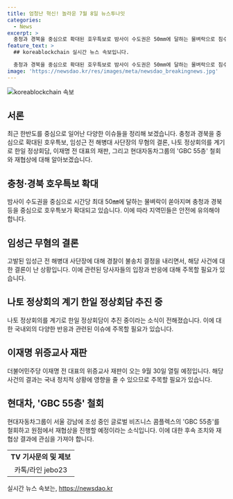 ```yaml
---
title: 엄청난 혁신! 놀라운 7월 8일 뉴스투나잇
categories:
  - News
excerpt: >
  충청과 경북을 중심으로 확대된 호우특보로 밤사이 수도권은 50mm에 달하는 물벼락으로 침수 우려가 있습니다. 해병대원 순직 사건의 주요 피의자인 임성근 전 해병대 사단장은 무혐의 결론에 불송치되었으며, 이에 관련된 반발과 법적 조치가 예고되고 있습니다. 또한 북대서양조약기구 회의를 계기로 한일 정상회담과 이재명 전 대표의 위증교사 재판에 대한 결심 공판이 예정되어 있으며, 현대자동차그룹의 글로벌 비즈니스 콤플렉스 계획이 재협상될 예정입니다. 호우특보 #임성근 #나토정상회의 #이재명 #현대차그룹 #제보 #TV기사
feature_text: >
  ## koreablockchain 실시간 뉴스 속보입니다.

  충청과 경북을 중심으로 확대된 호우특보로 밤사이 수도권은 50mm에 달하는 물벼락으로 침수 우려가 있습니다. 해병대원 순직 사건의 주요 피의자인 임성근 전 해병대 사단장은 무혐의 결론에 불송치되었으며, 이에 관련된 반발과 법적 조치가 예고되고 있습니다. 또한 북대서양조약기구 회의를 계기로 한일 정상회담과 이재명 전 대표의 위증교사 재판에 대한 결심 공판이 예정되어 있으며, 현대자동차그룹의 글로벌 비즈니스 콤플렉스 계획이 재협상될 예정입니다. 호우특보 #임성근 #나토정상회의 #이재명 #현대차그룹 #제보 #TV기사
image: 'https://newsdao.kr/res/images/meta/newsdao_breakingnews.jpg'
---
```


<p><img src="https://newsdao.kr/res/images/meta/newsdao_breakingnews.jpg" alt="koreablockchain 속보" /></p>

<h2 data-ke-size="size26">서론</h2>

<p data-ke-size="size16">최근 한반도를 중심으로 일어난 다양한 이슈들을 정리해 보겠습니다. 충청과 경북을 중심으로 확대된 호우특보, 임성근 전 해병대 사단장의 무혐의 결론, 나토 정상회의를 계기로 한일 정상회담, 이재명 전 대표의 재판, 그리고 현대자동차그룹의 'GBC 55층' 철회와 재협상에 대해 알아보겠습니다.</p>

<h2 data-ke-size="size26">충청·경북 호우특보 확대</h2>

<p data-ke-size="size16">밤사이 수도권을 중심으로 시간당 최대 50㎜에 달하는 물벼락이 쏟아지며 충청과 경북 등을 중심으로 호우특보가 확대되고 있습니다. 이에 따라 지역민들은 안전에 유의해야 합니다.</p>

<h2 data-ke-size="size26">임성근 무혐의 결론</h2>

<p data-ke-size="size16">고발된 임성근 전 해병대 사단장에 대해 경찰이 불송치 결정을 내리면서, 해당 사건에 대한 결론이 난 상황입니다. 이에 관련된 당사자들의 입장과 반응에 대해 주목할 필요가 있습니다.</p>

<h2 data-ke-size="size26">나토 정상회의 계기 한일 정상회담 추진 중</h2>

<p data-ke-size="size16">나토 정상회의를 계기로 한일 정상회담이 추진 중이라는 소식이 전해졌습니다. 이에 대한 국내외의 다양한 반응과 관련된 이슈에 주목할 필요가 있습니다.</p>

<h2 data-ke-size="size26">이재명 위증교사 재판</h2>

<p data-ke-size="size16">더불어민주당 이재명 전 대표의 위증교사 재판이 오는 9월 30일 열릴 예정입니다. 해당 사건의 결과는 국내 정치적 상황에 영향을 줄 수 있으므로 주목할 필요가 있습니다.</p>

<h2 data-ke-size="size26">현대차, 'GBC 55층' 철회</h2>

<p data-ke-size="size16">현대자동차그룹이 서울 강남에 조성 중인 글로벌 비즈니스 콤플렉스의 'GBC 55층'를 철회하고 원점에서 재협상을 진행할 예정이라는 소식입니다. 이에 대한 후속 조치와 재협상 결과에 관심을 가져야 합니다.</p>

<table>
  <tr>
    <td style="text-align: center; height: 17px;"><b>TV 기사문의 및 제보</b></td>
  </tr>
  <tr>
    <td style="text-align: center; height: 17px;">카톡/라인 jebo23</td>
  </tr>
</table>
실시간 뉴스 속보는, <a href="https://newsdao.kr" rel="dofollow">https://newsdao.kr</a>


